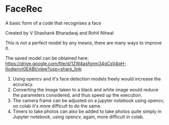 # FaceRec
A basic form of a code that recognises a face

Created by V Shashank Bharadwaj and Rohit Nitwal

This is not a perfect model by any means, there are many ways to improve it.

The saved model can be obtained here: https://drive.google.com/file/d/1ZW4asfgnm34gCsV4qH-tIodwnvi0EABt/view?usp=share_link

1. Using opencv and it's face detection models freely would increase the accuracy.
2. Converting the image taken to a black and white image would reduce the parameters considered, and thus speed up the execution.
3. The camera frame can be adjusted on a jupyter notebook using opencv, on colab it's more difficult to do the same.
4. Timers to take photos can also be added to take photos quite simply in Jupyter notebook, using opencv, again, more difficult in colab.
